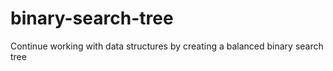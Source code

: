 # binary-search-tree
Continue working with data structures by creating a balanced binary search tree
